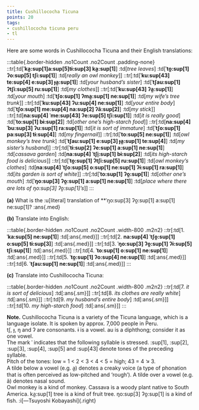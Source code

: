 ```yaml
---
title: Cushillococha Ticuna
points: 20
tags:
- cushillococha ticuna peru
- tl
---
```


Here are some words in Cushillococha Ticuna and their English
translations:

:::table{.border-hidden .no1Count .no2Count .padding-none}
::tr[:td[**ˈka̰:sup[1]a:sup[5]tɨ:sup[3] ka̰:sup[1]**] :td[*tree leaves*] :td[**ˈto̰:sup[1] ʔo:sup[5] tʃi:sup[1]**] :td[*really an owl monkey*]]
::tr[:td[**ˈku:sup[43] te:sup[4] e:sup[3] ɟa̰:sup[1]**] :td[*your husband’s sister*] :td[**ˈtʃau:sup[1] ʔtʃi:sup[5] ru:sup[1]**] :td[*my clothes*]]
::tr[:td[**ˈku:sup[43] ʔa̰:sup[1]**] :td[*your mouth*] :td[**ˈtʃo:sup[1] ʔma̰:sup[1] ne:sup[1]**] :td[*my wife’s tree trunk*]]
::tr[:td[**ˈku:sup[43] ʔu:sup[4] ne:sup[1]**] :td[*your entire body*] :td[**ˈtʃo:sup[1] me:sup[4] na:sup[2] ʔã:sup[2]**] :td[*my stick*]]
::tr[:td[**na:sup[4] ˈme:sup[43] ʔe:sup[5] tʃi:sup[1]**] :td[*it is really good*] :td[**ˈto:sup[1] bɨ:sup[2]**] :td[*other one’s high-starch food*]]
::tr[:td[**na:sup[4] ˈbu:sup[3] ʔu:sup[1] ra:sup[1]**] :td[*it is sort of immature*] :td[**ˈtʃo:sup[1] pa:sup[3] tɨ:sup[4]**] :td[*my fingernail*]]
::tr[:td[**ˈto:sup[5] ne:sup[1]**] :td[*owl monkey’s tree trunk*] :td[**ˈtʃau:sup[1] e:sup[3] ɟa̰:sup[1] te:sup[4]**] :td[*my sister’s husband*]]
::tr[:td[**ˈtɨ:sup[2] ʔe:sup[1] a:sup[1] ne:sup[1]**] :td[*cassava garden*] :td[**na:sup[4] ˈtʃḭ:sup[1] bɨ:sup[2]**] :td[*its high-starch food is delicious*]]
::tr[:td[**ˈto̰:sup[1] ʔtʃi:sup[5] ru:sup[1]**] :td[*owl monkey’s clothes*] :td[**na:sup[4] ˈtʃo:sup[5] o:sup[1] ne:sup[1] ʔɨ:sup[1] ra:sup[1]**] :td[*its garden is sort of white*]]
::tr[:td[**ˈto:sup[1] ʔo̰:sup[1]**] :td[*other one’s mouth*] :td[**ˈŋo:sup[3] ʔo̰:sup[1] a:sup[1] ne:sup[1]**] :td[*place where there are lots of ŋo:sup[3] ʔo̰:sup[1]’s*]]
:::

**(a)** What is the :u[literal] translation of **ˈŋo:sup[3] ʔo̰:sup[1] a:sup[1] ne:sup[1]?
:ans{.med}

**(b)** Translate into English:

:::table{.border-hidden .no1Count .no2Count .width-800 .m2n2}
::tr[:td[1. **ˈka:sup[5] ne:sup[1]**] :td[:ans{.med}]]
::tr[:td[2. **na:sup[4] ˈtʃo̰:sup[1] o:sup[5] tɨ:sup[3]**] :td[:ans{.med}]]
::tr[:td[3. **ˈŋo:sup[3] ʔo̰:sup[1] ʔɨ:sup[5] tʃi:sup[1]**] :td[:ans{.med}]]
::tr[:td[4. **ˈto:sup[1] o:sup[1] ne:sup[1]**] :td[:ans{.med}]]
::tr[:td[5. **ˈto̰:sup[1] ʔo:sup[4] ne:sup[1]**] :td[:ans{.med}]]
::tr[:td[6. **ˈtʃau:sup[1] ne:sup[1]**] :td[:ans{.med}]]
:::

**(c)** Translate into Cushillococha Ticuna:

:::table{.border-hidden .no1Count .no2Count .width-800 .m2n2}
::tr[:td[7. *it is sort of delicious*] :td[:ans{.sm}]]
::tr[:td[8. *its clothes are really white*] :td[:ans{.sm}]]
::tr[:td[9. *my husband’s entire body*] :td[:ans{.sm}]]
::tr[:td[10. *my high-starch food*] :td[:ans{.sm}]]
:::

**Note.** Cushillococha Ticuna is a variety of the Ticuna language, which is a language isolate. It
is spoken by approx. 7,000 people in Peru.
<br>tʃ, ɟ, ŋ and ʔ are consonants. ɨ is a vowel. au is a diphthong; consider it as one vowel.
<br>The mark ˈ indicates that the following syllable is stressed. :sup[1], :sup[2], :sup[3], :sup[4], :sup[5] and :sup[43] denote
tones of the preceding syllable.
<br>Pitch of the tones: low = 1 < 2 < 3 < 4 < 5 = high; 43 = 4 ↘ 3.
<br>A tilde below a vowel (e.g. a̰) denotes a creaky voice (a type of phonation that is often perceived
as low-pitched and ‘rough’). A tilde over a vowel (e.g. ã) denotes nasal sound.
<br>Owl monkey is a kind of monkey. Cassava is a woody plant native to South America. ka̰:sup[1]
tree is a kind of fruit tree. ŋo:sup[3] ʔo̰:sup[1]
is a kind of fish. :i[—Tsuyoshi Kobayashi]{.right}